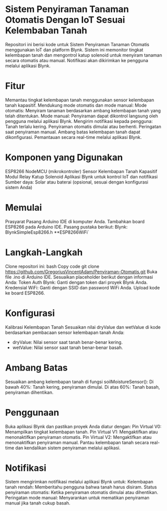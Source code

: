 # Sistem Penyiraman Tanaman Otomatis Dengan IoT Sesuai Kelembaban Tanah
Repositori ini berisi kode untuk Sistem Penyiraman Tanaman Otomatis menggunakan IoT dan platform Blynk. Sistem ini memonitor tingkat kelembapan tanah dan mengontrol katup solenoid untuk menyiram tanaman secara otomatis atau manual. Notifikasi akan dikirimkan ke pengguna melalui aplikasi Blynk.

# Fitur
Memantau tingkat kelembapan tanah menggunakan sensor kelembapan tanah kapasitif.
Mendukung mode otomatis dan mode manual:
Mode otomatis: Menyiram tanaman berdasarkan ambang kelembapan tanah yang telah ditentukan.
Mode manual: Penyiraman dapat dikontrol langsung oleh pengguna melalui aplikasi Blynk.
Mengirim notifikasi kepada pengguna:
Tanah terlalu kering.
Penyiraman otomatis dimulai atau berhenti.
Peringatan saat penyiraman manual.
Ambang batas kelembapan tanah dapat dikonfigurasi.
Pemantauan secara real-time melalui aplikasi Blynk.


# Komponen yang Digunakan
ESP8266 NodeMCU (mikrokontroler)
Sensor Kelembapan Tanah Kapasitif
Modul Relay
Katup Solenoid
Aplikasi Blynk untuk kontrol IoT dan notifikasi
Sumber daya: Solar atau baterai (opsional, sesuai dengan konfigurasi sistem Anda)

# Memulai
Prasyarat
Pasang Arduino IDE di komputer Anda.
Tambahkan board ESP8266 pada Arduino IDE.
Pasang pustaka berikut:
Blynk: BlynkSimpleEsp8266.h
**ESP8266WiFi`

# Langkah-Langkah
Clone repositori ini:
bash
Copy code
git clone https://github.com/GregoriusVincentAdam/Penyiraman-Otomatis.git
Buka file .ino di Arduino IDE.
Sesuaikan placeholder berikut dengan informasi Anda:
Token Auth Blynk: Ganti dengan token dari proyek Blynk Anda.
Kredensial WiFi: Ganti dengan SSID dan password WiFi Anda.
Upload kode ke board ESP8266.

# Konfigurasi
Kalibrasi Kelembapan Tanah
Sesuaikan nilai dryValue dan wetValue di kode berdasarkan pembacaan sensor kelembapan tanah Anda:
- dryValue: Nilai sensor saat tanah benar-benar kering.
- wetValue: Nilai sensor saat tanah benar-benar basah.

# Ambang Batas
Sesuaikan ambang kelembapan tanah di fungsi soilMoistureSensor():
Di bawah 40%: Tanah kering, penyiraman dimulai.
Di atas 60%: Tanah basah, penyiraman dihentikan.

# Penggunaan
Buka aplikasi Blynk dan pastikan proyek Anda diatur dengan:
Pin Virtual V0: Menampilkan tingkat kelembapan tanah.
Pin Virtual V1: Mengaktifkan atau menonaktifkan penyiraman otomatis.
Pin Virtual V2: Mengaktifkan atau menonaktifkan penyiraman manual.
Pantau kelembapan tanah secara real-time dan kendalikan sistem penyiraman melalui aplikasi.

# Notifikasi
Sistem mengirimkan notifikasi melalui aplikasi Blynk untuk:
Kelembapan tanah rendah: Memberitahu pengguna bahwa tanah harus disiram.
Status penyiraman otomatis: Ketika penyiraman otomatis dimulai atau dihentikan.
Peringatan mode manual: Menyarankan untuk mematikan penyiraman manual jika tanah cukup basah.
